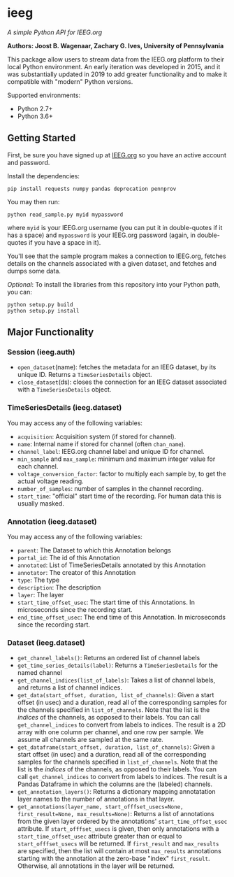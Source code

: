 # ieeg
*A simple Python API for IEEG.org*

**Authors: Joost B. Wagenaar, Zachary G. Ives, University of Pennsylvania**

This package allow users to stream data from the IEEG.org platform to their local Python environment.  An early iteration was developed in 2015, and it was substantially updated in 2019 to add greater functionality and to make it compatible with "modern" Python versions.  

Supported environments:
* Python 2.7+
* Python 3.6+

## Getting Started

First, be sure you have signed up at [IEEG.org](www.ieeg.org) so you have an active account and password.

Install the dependencies:
```
pip install requests numpy pandas deprecation pennprov
```

You may then run:
```
python read_sample.py myid mypassword
```

where `myid` is your IEEG.org username (you can put it in double-quotes if it has a space) and `mypassword` is your IEEG.org password (again, in double-quotes if you have a space in it).

You'll see that the sample program makes a connection to IEEG.org, fetches details on the channels associated with a given dataset, and fetches and dumps some data.

*Optional*: To install the libraries from this repository into your Python path, you can:

```
python setup.py build
python setup.py install
```  

## Major Functionality

### Session (ieeg.auth)

* `open_dataset`(name):  fetches the metadata for an IEEG dataset, by its unique ID.  Returns a `TimeSeriesDetails` object.
* `close_dataset`(ds):  closes the connection for an IEEG dataset associated with a `TimeSeriesDetails` object.

### TimeSeriesDetails (ieeg.dataset)

You may access any of the following variables:
* `acquisition`: Acquisition system (if stored for channel).
* `name`: Internal name if stored for channel (often `chan_name`).
* `channel_label`: IEEG.org channel label and unique ID for channel.
* `min_sample` and `max_sample`: minimum and maximum integer value for each channel.
* `voltage_conversion_factor`: factor to multiply each sample by, to get the actual voltage reading.
* `number_of_samples`: number of samples in the channel recording.
* `start_time`: "official" start time of the recording. For human data this is usually masked.

### Annotation (ieeg.dataset)

You may access any of the following variables:
* `parent`: The Dataset to which this Annotation belongs
* `portal_id`: The id of this Annotation
* `annotated`: List of TimeSeriesDetails annotated by this Annotation
* `annotator`: The creator of this Annotation
* `type`: The type
* `description`: The description
* `layer`: The layer
* `start_time_offset_usec`: The start time of this Annotations. In microseconds since the recording start.
* `end_time_offset_usec`: The end time of this Annotation. In microseconds since the recording start.

### Dataset (ieeg.dataset)

* `get_channel_labels()`: Returns an ordered list of channel labels
* `get_time_series_details(label)`: Returns a `TimeSeriesDetails` for the named channel
* `get_channel_indices(list_of_labels)`: Takes a list of channel labels, and returns a list of channel indices.
* `get_data(start_offset, duration, list_of_channels)`: Given a start offset (in usec) and a duration, read all of the corresponding samples for the channels specified in `list_of_channels`.  Note that the list is the *indices* of the channels, as opposed to their labels.  You can call `get_channel_indices` to convert from labels to indices.  The result is a 2D array with one column per channel, and one row per sample.  We assume all channels are sampled at the same rate.
* `get_dataframe(start_offset, duration, list_of_channels)`: Given a start offset (in usec) and a duration, read all of the corresponding samples for the channels specified in `list_of_channels`.  Note that the list is the *indices* of the channels, as opposed to their labels.  You can call `get_channel_indices` to convert from labels to indices.  The result is a Pandas Dataframe in which the columns are the (labeled) channels.
* `get_annotation_layers()`: Returns a dictionary mapping annotatation layer names to the number of annotations in that layer.
* `get_annotations(layer_name, start_offfset_usecs=None, first_result=None, max_results=None)`: Returns a list of annotations from the given layer ordered by the annotations' `start_time_offset_usec` attribute. If `start_offfset_usecs` is given, then only annotations with a `start_time_offset_usec` attribute greater than or equal to `start_offfset_usecs` will be returned. If `first_result` and `max_results` are specified, then the list will contain at most `max_results` annotations starting with the annotation at the zero-base "index" `first_result`. Otherwise, all annotations in the layer will be returned.
